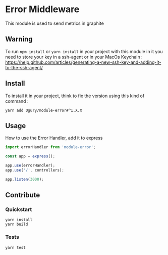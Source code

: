 # Error Middleware

This module is used to send metrics in graphite

## Warning

To run `npm install` or `yarn install` in your project with this module in it you need to store your key in a ssh-agent or in your MacOs Keychain : https://help.github.com/articles/generating-a-new-ssh-key-and-adding-it-to-the-ssh-agent/

## Install

To install it in your project, think to fix the version using this kind of command :

```
yarn add Ogury/module-error#^1.X.X
```

## Usage

How to use the Error Handler, add it to express

```javascript
import errorHandler from 'module-error';

const app = express();

app.use(errorHandler);
app.use('/', controllers);

app.listen(3000);
```

## Contribute

### Quickstart

```
yarn install
yarn build
```

### Tests

```
yarn test
```